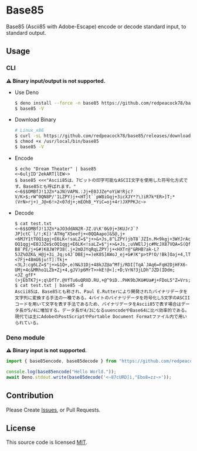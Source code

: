# Base85
Base85 (Ascii85 with Adobe-Escape) encode or decode standard input, to standard output.

## Usage
### CLI
**⚠️ Binary input/output is not supported.**  
- Use Deno
  ```bash
  $ deno install --force -n base85 https://github.com/redpeacock78/base85/raw/v0.0.5/cli.ts
  $ base85 -V
  ```
- Download Binary
  ```bash
  # Linux_x86
  $ curl -sL https://github.com/redpeacock78/base85/releases/download/v0.0.5/base85-linux-x86 -o /usr/local/bin/base85
  $ chmod +x /usr/local/bin/base85
  $ base85 -V
  ```
- Encode
  ```console
  $ echo "Dream Theater" | base85
  <~6uljID'2ekART[lEW~>
  $ base85 <<<"Ascii85は、7ビットの印字可能なASCII文字を使用した符号化方式です。Base85とも呼ばれます。"
  <~6$$OMBfJ!1JZn*aJN)VAPN.:Jj+E0JJZe*oYiW!Rjc?V/K>$;rW^0QN8P/'1LZPY)j+<HT]t``pW8iGqj+3icXJY*?\)iR7k*ER>]T;*(VrN>rj+)_J@<6!>2<07dj+;mEOhB_*YiC=oj+4r)JXPPKJc~>
  ```
- Decode
  ```console
  $ cat test.txt
  <~6$$OMBfJ!1JZn*aJO3ddAN2R-JZ.U\K'0&9j+3KUJrJ`?JP]ctC`l/!;K[)'ATHg^X5eefj+<0QQAapo]&S@,j+<6MJY1tTOQ1qgj+E6LK<!saLZ=$"j+>&+Js,8^LZPY)jbT8`JZIn.M<9kgj+3WYJrAcJMrq@2j+4Ao\:Eb@Y2b)2j+2gBJrAZ>Ji)M?OQ1qgj+E0JJZe$cOQ1qgj+E6LK<!saLZ=$"j+>&+Js,;uVWElJjc#McJX87VQA=S(QfEY"5uU-B8`PE/j+G#)K8JW?P38(.j+2mDJYqRqLZPY)j+<HXTr@"&RHB?ak-L?5JZ%OZK&_H@j+3i_Jq;s4J`DBEj+=)eK8S]AWoJ_ej+G#)K"p>tP!O/!Bk]Oaj+4,lTr@"&RH:*KjcG;YJZn*dLZ=$"j+>&1Q+,e)N&<7Fj+48mU6ju!T]:Tkj+<3LJ:cg6LZ=$"j+>&1Q+,e)N&31Dj+48kJZ@a^Mfj/RDI[TqA`JAq6=FqH2DjHFX6-UMj+4c&MRho1LZb+Zj+4,gJV)p6MrT>>kE!@<];+D;VrN?3jLDh^JZD(IDdm;<JZ_gfF*(>jEbTK7j+;q\DfTr.@VfTu6uQRXD.RU,+@^9iD..PHK9bJKU#Ua#j+FDoL5"Z=Vrs;Cj+2mDJr/N>N8oJdj+2mDJrAZ>Jc~>
  $ cat test.txt | base85 -d
  Ascii85は、Base85とも称され、Paul E.Rutterにより開発されたバイナリデータを文字列に変換する手法の一種である。4バイトのバイナリデータを符号化し5文字のASCIIコードを用いて文字を表す手法であるため、バイナリデータをAscii85で表す場合はデータ長が5/4に増加する。データ長が4/3になるuuencodeやBase64に比べ効率的である。現代では主にAdobeのPostScriptやPortable Document Formatファイル内で用いられている。
  ```
### Deno module
**⚠️ Binary input is not supported.**
```typescript
import { base85encode, base85decode } from "https://github.com/redpeacock78/base85/raw/v0.0.5/mod.ts";

console.log(base85encode("Hello World."));
await Deno.stdout.write(base85decode('<~87cURD]i,"Ebo8=zz~>'));
```

## Contribution
Please Create [Issues](https://github.com/redpeacock78/base85/issues/new), or Pull Requests.

## License
This source code is licensed [MIT](https://github.com/redpeacock78/base85/blob/master/LICENCE).